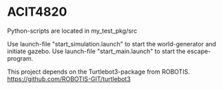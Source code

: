 # ACIT4820

Python-scripts are located in my_test_pkg/src

Use launch-file "start_simulation.launch" to start the world-generator and initiate gazebo. 
Use launch-file "start_main.launch" to start the escape-program. 

This project depends on the Turtlebot3-package from ROBOTIS. https://github.com/ROBOTIS-GIT/turtlebot3
